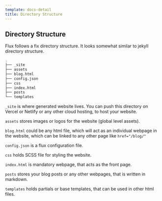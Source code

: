 ```yaml
---
template: docs-detail
title: Directory Structure
---
```


## Directory Structure

Flux follows a fix directory structure. It looks somewhat similar to jekyll directory structure.

```bash
.
├── _site
├── assets
├── blog.html
├── config.json
├── css
├── index.html
├── posts
└── templates
```

```_site``` is where generated website lives. You can push this directory on Vercel or Netlify or any other cloud hosting, to host your website.

```assets``` stores images or logos for the website (global level assets).

```blog.html``` could be any html file, which will act as an individual webpage in the website, which can be linked to any other page like ```href="/blog/"```

```config.json``` is a flux configuration file.

```css``` holds SCSS file for styling the website.

```index.html``` is mandatory webpage, that acts as the front page.

```posts``` stores your blog posts or any other webpages, that is written in markdown.

```templates``` holds partials or base templates, that can be used in other html files.
